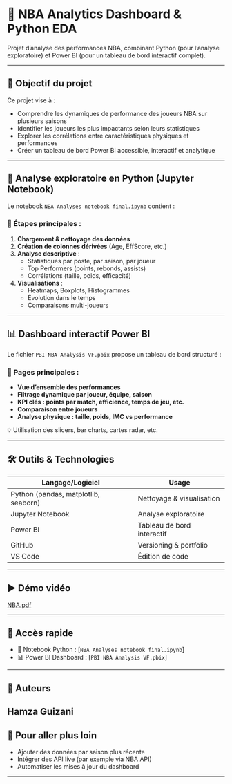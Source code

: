 # 🏀 NBA Analytics Dashboard & Python EDA

Projet d’analyse des performances NBA, combinant Python (pour l’analyse exploratoire) et Power BI (pour un tableau de bord interactif complet).

---

## 🎯 Objectif du projet

Ce projet vise à :
- Comprendre les dynamiques de performance des joueurs NBA sur plusieurs saisons
- Identifier les joueurs les plus impactants selon leurs statistiques
- Explorer les corrélations entre caractéristiques physiques et performances
- Créer un tableau de bord Power BI accessible, interactif et analytique

---

## 🧪 Analyse exploratoire en Python (Jupyter Notebook)

Le notebook `NBA Analyses notebook final.ipynb` contient :

### 🔹 Étapes principales :
1. **Chargement & nettoyage des données**
2. **Création de colonnes dérivées** (Age, EffScore, etc.)
3. **Analyse descriptive** :
   - Statistiques par poste, par saison, par joueur
   - Top Performers (points, rebonds, assists)
   - Corrélations (taille, poids, efficacité)
4. **Visualisations** :
   - Heatmaps, Boxplots, Histogrammes
   - Évolution dans le temps
   - Comparaisons multi-joueurs

---

## 📊 Dashboard interactif Power BI

Le fichier `PBI NBA Analysis VF.pbix` propose un tableau de bord structuré :

### 🔹 Pages principales :
- **Vue d’ensemble des performances**
- **Filtrage dynamique par joueur, équipe, saison**
- **KPI clés : points par match, efficience, temps de jeu, etc.**
- **Comparaison entre joueurs**
- **Analyse physique : taille, poids, IMC vs performance**

💡 Utilisation des slicers, bar charts, cartes radar, etc.

---

## 🛠️ Outils & Technologies

| Langage/Logiciel | Usage |
|------------------|-------|
| Python (pandas, matplotlib, seaborn) | Nettoyage & visualisation |
| Jupyter Notebook | Analyse exploratoire |
| Power BI | Tableau de bord interactif |
| GitHub | Versioning & portfolio |
| VS Code | Édition de code |

---

## ▶️ Démo vidéo

[NBA.pdf](https://github.com/user-attachments/files/21370356/NBA.pdf)


---

## 🔗 Accès rapide

- 📁 Notebook Python : [`NBA Analyses notebook final.ipynb`]
- 📊 Power BI Dashboard : [`PBI NBA Analysis VF.pbix`]

---

## 👥 Auteurs

Hamza Guizani
---

## 📌 Pour aller plus loin

- Ajouter des données par saison plus récente
- Intégrer des API live (par exemple via NBA API)
- Automatiser les mises à jour du dashboard

---

